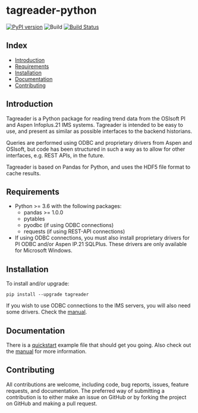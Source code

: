 # tagreader-python <!-- omit in toc -->

[![PyPI version](https://badge.fury.io/py/tagreader.svg)](https://badge.fury.io/py/tagreader)
![Build](https://github.com/equinor/tagreader-python/workflows/Build/badge.svg)
[![Build Status](https://dev.azure.com/EIIDS/tagreader/_apis/build/status/equinor.tagreader-python?branchName=master)](https://dev.azure.com/EIIDS/tagreader/_build/latest?definitionId=5&branchName=master)

## Index <!-- omit in toc -->

- [Introduction](#introduction)
- [Requirements](#requirements)
- [Installation](#installation)
- [Documentation](#documentation)
- [Contributing](#contributing)

## Introduction

Tagreader is a Python package for reading trend data from the OSIsoft PI and Aspen Infoplus.21 IMS systems. Tagreader is
intended to be easy to use, and present as similar as possible interfaces to the backend historians.   

Queries are performed using ODBC and proprietary drivers from Aspen and OSIsoft, but code has been structured in such
a way as to allow for other interfaces, e.g. REST APIs, in the future.
  
Tagreader is based on Pandas for Python, and uses the HDF5 file format to cache results. 

## Requirements

* Python >= 3.6 with the following packages:
  + pandas >= 1.0.0
  + pytables
  + pyodbc (if using ODBC connections)
  + requests (if using REST-API connections)
* If using ODBC connections, you must also install proprietary drivers for PI ODBC and/or Aspen IP.21 SQLPlus. These drivers are only available for Microsoft Windows.

## Installation

To install and/or upgrade:

``` 
pip install --upgrade tagreader
```

If you wish to use ODBC connections to the IMS servers, you will also need some drivers. Check the [manual](docs/manual.md).

## Documentation

There is a [quickstart](docs/quickstart.ipynb) example file that should get you going. Also check out the [manual](docs/manual.md) for more information.

## Contributing

All contributions are welcome, including code, bug reports, issues, feature requests, and documentation. The preferred
way of submitting a contribution is to either make an issue on GitHub or by forking the project on GitHub and making a 
pull request.
